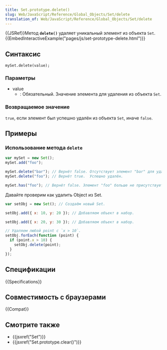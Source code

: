 ```yaml
---
title: Set.prototype.delete()
slug: Web/JavaScript/Reference/Global_Objects/Set/delete
translation_of: Web/JavaScript/Reference/Global_Objects/Set/delete
---
```


{{JSRef}}Метод **`delete()`** удаляет уникальный элемент из объекта `Set`.{{EmbedInteractiveExample("pages/js/set-prototype-delete.html")}}

## Синтаксис

```
mySet.delete(value);
```

### Параметры

- value
  - : Обязательный. Значение элемента для удаления из объекта `Set`.

### Возвращаемое значение

`true`, если элемент был успешно удалён из объекта `Set`, иначе `false`.

## Примеры

### Использование метода `delete`

```js
var mySet = new Set();
mySet.add("foo");

mySet.delete("bar"); // Вернёт false. Отсутствует элемент "bar" для удаления.
mySet.delete("foo"); // Вернёт true.  Успешно удалён.

mySet.has("foo"); // Вернёт false. Элемент "foo" больше не присутствует.
```

Давайте проверим как удалить Object из Set.

```js
var setObj = new Set(); // Создаём новый Set.

setObj.add({ x: 10, y: 20 }); // Добавляем объект в набор.

setObj.add({ x: 20, y: 30 }); // Добавляем объект в набор.

// Удаляем любой point с `x > 10`.
setObj.forEach(function (point) {
  if (point.x > 10) {
    setObj.delete(point);
  }
});
```

## Спецификации

{{Specifications}}

## Совместимость с браузерами

{{Compat}}

## Смотрите также

- {{jsxref("Set")}}
- {{jsxref("Set.prototype.clear()")}}
